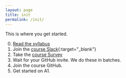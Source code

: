 ```yaml
---
layout: page
title: init
permalink: /init/
---
```


This is where you get started.

0. [Read the syllabus](/syl)
1. Join the [course Slack](https://cs582-18s.slack.com/signup){:target="_blank"}
2. Take the [course Survey](#)
3. Wait for your GitHub invite. We do these in batches.
4. Join the course GitHub.
5. Get started on A1.
